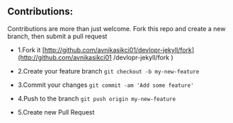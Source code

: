 ## Contributions:

Contributions are more than just welcome. Fork this repo and create a new branch, then submit a pull request

- 1.Fork it [http://github.com/avnikasikci01/devlopr-jekyll/fork](http://github.com/avnikasikci01 /devlopr-jekyll/fork )

- 2.Create your feature branch
`git checkout -b my-new-feature`

- 3.Commit your changes
`git commit -am 'Add some feature'`

- 4.Push to the branch
`git push origin my-new-feature`

- 5.Create new Pull Request
